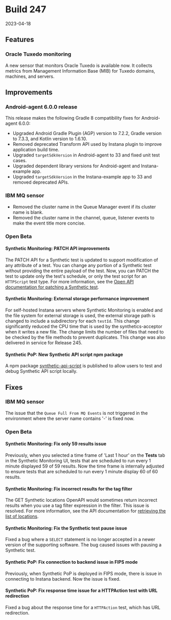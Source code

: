 # Build 247

2023-04-18
## Features

###  Oracle Tuxedo monitoring

A new sensor that monitors Oracle Tuxedo is available now. It collects metrics from Management Information Base (MIB) for Tuxedo domains, machines, and servers. 

## Improvements

### Android-agent 6.0.0 release

This release makes the following Gradle 8 compatibility fixes for Android-agent 6.0.0:
- Upgraded Android Gradle Plugin (AGP) version to 7.2.2, Gradle version to 7.3.3, and Kotlin version to 1.6.10.
- Removed deprecated Transform API used by Instana plugin to improve application build time.
- Upgraded `targetSdkVersion` in Android-agent to 33 and fixed unit test cases.
- Upgraded dependent library versions for Android-agent and Instana-example app.
- Upgraded `targetSdkVersion` in the Instana-example app to 33 and removed deprecated APIs.

### IBM MQ sensor

- Removed the cluster name in the Queue Manager event if its cluster name is blank.
- Removed the cluster name in the channel, queue, listener events to make the event title more concise.

### Open Beta

#### Synthetic Monitoring: PATCH API improvements

The PATCH API for a Synthetic test is updated to support modification of any attribute of a test. You can change any portion of a Synthetic test without providing the entire payload of the test. Now, you can PATCH the test to update only the test's schedule, or only the test script for an `HTTPScript` test type. For more information, see the [Open API documentation for patching a Synthetic test](https://instana.github.io/openapi/#operation/patchSyntheticTest).

#### Synthetic Monitoring: External storage performance improvement

For self-hosted Instana servers where Synthetic Monitoring is enabled and the file system for external storage is used, the external storage path is changed to include a subdirectory for each `testId`. This change significantly reduced the CPU time that is used by the synthetics-acceptor when it writes a new file. The change limits the number of files that need to be checked by the file methods to prevent duplicates. This change was also delivered in service for Release 245.

#### Synthetic PoP: New Synthetic API script npm package

A npm package [synthetic-api-script](https://www.npmjs.com/package/@instana/synthetic-api-script?activeTab=readme) is published to allow users to test and debug Synthetic API script locally.

## Fixes

### IBM MQ sensor

The issue that the `Queue Full From MQ Events` is not triggered in the environment where the server name contains '-' is fixed now.

### Open Beta

#### Synthetic Monitoring: Fix only 59 results issue

Previously, when you selected a time frame of 'Last 1 hour' on the **Tests** tab in the Synthetic Monitoring UI, tests that are scheduled to run every 1 minute displayed 59 of 59 results. Now the time frame is internally adjusted to ensure tests that are scheduled to run every 1 minute display 60 of 60 results.

#### Synthetic Monitoring: Fix incorrect results for the tag filter

The GET Synthetic locations OpenAPI would sometimes return incorrect results when you use a tag filter expression in the filter. This issue is resolved. For more information, see the API documentation for [retrieving the list of locations](https://instana.github.io/openapi/#operation/getSyntheticLocations).

#### Synthetic Monitoring:  Fix the Synthetic test pause issue

Fixed a bug where a `SELECT` statement is no longer accepted in a newer version of the supporting software. The bug caused issues with pausing a Synthetic test.

#### Synthetic PoP:  Fix connection to backend issue in FIPS mode

Previously, when Synthetic PoP is deployed in FIPS mode, there is issue in connecting to Instana backend. Now the issue is fixed.

#### Synthetic PoP:  Fix response time issue for a HTTPAction test with URL redirection

Fixed a bug about the response time for a `HTTPAction` test, which has URL redirection.


